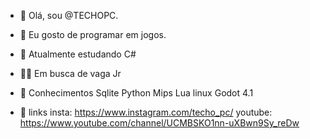 - 👋 Olá, sou @TECHOPC.
- 👀 Eu gosto de programar em jogos.
- 🌱 Atualmente estudando C#

- :male_detective: Em busca de vaga Jr

- :book: Conhecimentos
  Sqlite
  Python
  Mips
  Lua
  linux
  Godot 4.1
  

- :link: links
  insta: https://www.instagram.com/techo_pc/
  youtube: https://www.youtube.com/channel/UCMBSKO1nn-uXBwn9Sy_reDw
<!---  - 📫 --->

<!---
TECHOPC/TECHOPC is a ✨ special ✨ repository because its `README.md` (this file) appears on your GitHub profile.
You can click the Preview link to take a look at your changes.
--->
